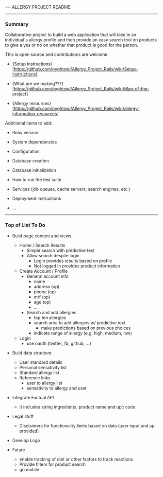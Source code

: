 == ALLERGY PROJECT README 

----

### Summary

Collaborative project to build a web application that will take in an individual's allergy profile and then provide an easy search tool on products to give a yes or no on whether that product is good for the person.

This is open source and contributions are welcome. 

* {Setup instructions}[https://github.com/nyghtowl/Allergy_Project_Rails/wiki/Setup-Instructions] 

* {What are we making???}[https://github.com/nyghtowl/Allergy_Project_Rails/wiki/Map-of-the-project]


* {Allergy resources}[https://github.com/nyghtowl/Allergy_Project_Rails/wiki/allergy-information-resources] 


Additional items to add:
* Ruby version

* System dependencies

* Configuration

* Database creation

* Database initialization

* How to run the test suite

* Services (job queues, cache servers, search engines, etc.)

* Deployment instructions

* ...

----

### Top of List To Do

- Build page content and views
	- Home / Search Results
		- Simple search with predictive text
		- Allow search despite login
			- Login provides results based on profile
			- Not logged in provides product information
	- Create Account / Profile 
		- General account info
			- name
			- address (op)
			- phone (op)
			- m/f (op)
			- age (op)
			- ...
		- Search and add allergies
			- top ten allergies 
			- search area to add allergies w/ predictive text 
				- make predictions based on previous choices
			- indicate range of allergy (e.g. high, medium, low)
	- Login 
		- use oauth (twitter, fb, github, ...)


- Build data structure 
	- User standard details
	- Personal sensativity list
	- Standard allergy list
	- Reference links 
		- user to allergy list
		- sensativity to allergy and user

- Integrate Factual API
	- It includes string ingredients, product name and upc code

- Legal stuff
	- Disclaimers for functionality limits based on data (user input and api provided)

- Develop Logo

- Future
	- enable tracking of diet or other factors to track reactions
	- Provide filters for product search
	- go mobile